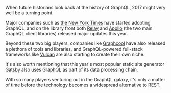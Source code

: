 When future historians look back at the history of GraphQL, 2017 might very well be a turning point. 

Major companies such as [the New York Times](https://open.nytimes.com/react-relay-and-graphql-under-the-hood-of-the-times-website-redesign-22fb62ea9764) have started adopting GraphQL, and on the library front both [Relay](https://code.facebook.com/posts/1362748677097871/relay-modern-simpler-faster-more-extensible/) and [Apollo](https://dev-blog.apollodata.com/apollo-client-2-0-5c8d0affcec7) (the two main GraphQL client libraries) released major updates this year. 

Beyond these two big players, companies like [Graphcool](http://www.graph.cool/) have also released a plethora of tools and libraries, and GraphQL-powered full-stack frameworks like [Vulcan](http://vulcanjs.org) are also starting to create their own niche. 

It's also worth mentioning that this year's most popular static site generator [Gatsby](http://gatsbyjs.org) also uses GraphQL as part of its data processing chain. 

With so many players venturing out in the GraphQL galaxy, it's only a matter of time before the technology becomes a widespread alternative to REST. 